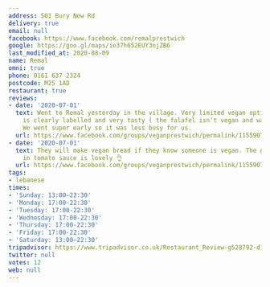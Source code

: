 ```yaml
---
address: 501 Bury New Rd
delivery: true
email: null
facebook: https://www.facebook.com/remalprestwich
google: https://goo.gl/maps/ie37h652EUY3njZB6
last_modified_at: 2020-08-09
name: Remal
omni: true
phone: 0161 637 2324
postcode: M25 1AD
restaurant: true
reviews:
- date: '2020-07-01'
  text: Went to Remal yesterday in the village. Very limited vegan options but everything
    is clearly labelled and very tasty ( the falafel isn’t vegan and was my friends).
    We went super early so it was less busy for us.
  url: https://www.facebook.com/groups/veganprestwich/permalink/1155907251453356/
- date: '2020-07-01'
  text: They will make vegan bread if they know someone is vegan. The green beans
    in tomato sauce is lovely 👌
  url: https://www.facebook.com/groups/veganprestwich/permalink/1155907251453356/
tags:
- lebanese
times:
- 'Sunday: 13:00–22:30'
- 'Monday: 17:00-22:30'
- 'Tuesday: 17:00-22:30'
- 'Wednesday: 17:00-22:30'
- 'Thursday: 17:00-22:30'
- 'Friday: 17:00-22:30'
- 'Saturday: 13:00–22:30'
tripadvisor: https://www.tripadvisor.co.uk/Restaurant_Review-g528792-d17594297-Reviews-Remal_Restaurant-Prestwich_Bury_Greater_Manchester_England.html
twitter: null
votes: 12
web: null
---
```

